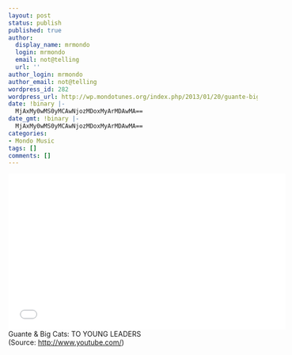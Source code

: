 ```yaml
---
layout: post
status: publish
published: true
author:
  display_name: mrmondo
  login: mrmondo
  email: not@telling
  url: ''
author_login: mrmondo
author_email: not@telling
wordpress_id: 282
wordpress_url: http://wp.mondotunes.org/index.php/2013/01/20/guante-big-cats-to-young-leaders/
date: !binary |-
  MjAxMy0wMS0yMCAwNjozMDoxMyArMDAwMA==
date_gmt: !binary |-
  MjAxMy0wMS0yMCAwNjozMDoxMyArMDAwMA==
categories:
- Mondo Music
tags: []
comments: []
---
```

<iframe width="560" height="315" src="//www.youtube.com/embed/26_hE18CwtY" frameborder="0"> </iframe>
Guante &amp; Big Cats: TO YOUNG LEADERS
<div class="attribution">(<span>Source:</span> <a href="http://www.youtube.com/">http://www.youtube.com/</a>)</div>
